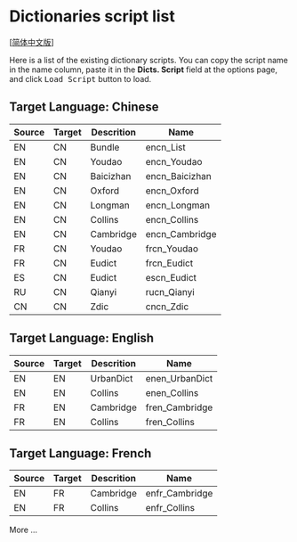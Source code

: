 # Dictionaries script list

[[简体中文版](scriptlist.zh_CN.md)]

Here is a list of the existing dictionary scripts. You can copy the script name in the name column, paste it in the **Dicts. Script** field at the options page, and click <kbd>Load Script</kbd> button to load.

## Target Language: Chinese

|Source|Target|Descrition|Name|
|---|---|---|---|
|EN|CN|Bundle|encn_List|
|EN|CN|Youdao|encn_Youdao|
|EN|CN|Baicizhan|encn_Baicizhan|
|EN|CN|Oxford|encn_Oxford|
|EN|CN|Longman|encn_Longman|
|EN|CN|Collins|encn_Collins|
|EN|CN|Cambridge|encn_Cambridge|
|FR|CN|Youdao|frcn_Youdao|
|FR|CN|Eudict|frcn_Eudict|
|ES|CN|Eudict|escn_Eudict|
|RU|CN|Qianyi|rucn_Qianyi|
|CN|CN|Zdic|cncn_Zdic|

## Target Language: English

|Source|Target|Descrition|Name|
|---|---|---|---|
|EN|EN|UrbanDict|enen_UrbanDict|
|EN|EN|Collins|enen_Collins|
|FR|EN|Cambridge|fren_Cambridge|
|FR|EN|Collins|fren_Collins|

## Target Language: French

|Source|Target|Descrition|Name|
|---|---|---|---|
|EN|FR|Cambridge|enfr_Cambridge|
|EN|FR|Collins|enfr_Collins|

More ...

